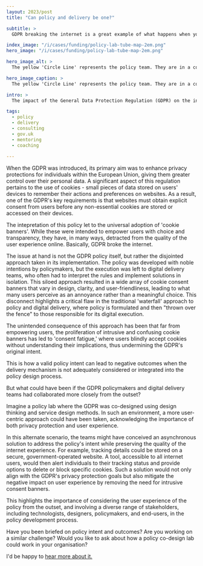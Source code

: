```yaml
---
layout: 2023/post
title: "Can policy and delivery be one?"

subtitle: >
  GDPR breaking the internet is a great example of what happens when you design policy and digita delivery as separate things...

index_image: "/i/cases/funding/policy-lab-tube-map-2em.png"
hero_image: "/i/cases/funding/policy-lab-tube-map-2em.png"

hero_image_alt: >
  The yellow 'Circle Line' represents the policy team. They are in a continuous iteration loop where they define problems in response to strategy imperatives. They meet twice a week, and delivery teams engage with them at various key points in the process. 

hero_image_caption: >
  The yellow 'Circle Line' represents the policy team. They are in a continuous iteration loop where they define problems in response to strategy imperatives. They meet twice a week, and delivery teams engage with them at various key points in the process. 

intro: >
  The impact of the General Data Protection Regulation (GDPR) on the internet's user experience, particularly in relation to cookie banners, presents a compelling case study on the unforeseen consequences of policy implementation in the digital space. 

tags: 
  - policy
  - delivery
  - consulting
  - gov.uk
  - mentoring
  - coaching
 
---
```


When the GDPR was introduced, its primary aim was to enhance privacy protections for individuals within the European Union, giving them greater control over their personal data. A significant aspect of this regulation pertains to the use of cookies - small pieces of data stored on users' devices to remember their actions and preferences on websites. As a result, one of the GDPR's key requirements is that websites must obtain explicit consent from users before any non-essential cookies are stored or accessed on their devices. 

The intepretation of this policy let to the universal adoption of 'cookie banners'. While these were intended to empower users with choice and transparency, they have, in many ways, detracted from the quality of the user experience online. Basically, GDPR broke the internet.

The issue at hand is not the GDPR policy itself, but rather the disjointed approach taken in its implementation. The policy was developed with noble intentions by policymakers, but the execution was left to digital delivery teams, who often had to interpret the rules and implement solutions in isolation. This siloed approach resulted in a wide array of cookie consent banners that vary in design, clarity, and user-friendliness, leading to what many users perceive as an annoyance rather than a meaningful choice. This disconnect highlights a critical flaw in the traditional 'waterfall' approach to policy and digital delivery, where policy is formulated and then "thrown over the fence" to those responsible for its digital execution.

The unintended consequence of this approach has been that far from empowering users, the proliferation of intrusive and confusing cookie banners has led to 'consent fatigue,' where users blindly accept cookies without understanding their implications, thus undermining the GDPR's original intent. 

This is how a valid policy intent can lead to negative outcomes when the delivery mechanism is not adequately considered or integrated into the policy design process.

But what could have been if the GDPR policymakers and digital delivery teams had collaborated more closely from the outset? 

Imagine a policy lab where the GDPR was co-designed using design thinking and service design methods. In such an environment, a more user-centric approach could have been taken, acknowledging the importance of both privacy protection and user experience.

In this alternate scenario, the teams might have conceived an asynchronous solution to address the policy's intent while preserving the quality of the internet experience. For example, tracking details could be stored on a secure, government-operated website. A tool, accessible to all internet users, would then alert individuals to their tracking status and provide options to delete or block specific cookies. Such a solution would not only align with the GDPR's privacy protection goals but also mitigate the negative impact on user experience by removing the need for intrusive consent banners.

This highlights the importance of considering the user experience of the policy from the outset, and involving a diverse range of stakeholders, including technologists, designers, policymakers, and end-users, in the policy development process.

Have you been briefed on policy intent and outcomes? Are you working on a similar challenge? Would you like to ask about how a policy co-design lab could work in your organisation? 

I'd be happy to [hear more about it.](mailto:dug@goodlookslikethis.com)


